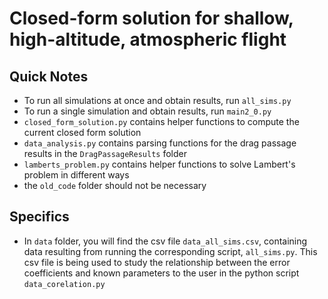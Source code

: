 # Closed-form solution for shallow, high-altitude, atmospheric flight

## Quick Notes

- To run all simulations at once and obtain results, run `all_sims.py`
- To run a single simulation and obtain results, run `main2_0.py`
- `closed_form_solution.py` contains helper functions to compute the current closed form solution
- `data_analysis.py` contains parsing functions for the drag passage results in the `DragPassageResults` folder
- `lamberts_problem.py` contains helper functions to solve Lambert's problem in different ways
- the `old_code` folder should not be necessary

## Specifics

- In `data` folder, you will find the csv file `data_all_sims.csv`, containing data resulting from running the corresponding script, `all_sims.py`. This csv file is being used to study the relationship between the error coefficients and known parameters to the user in the python script `data_corelation.py`